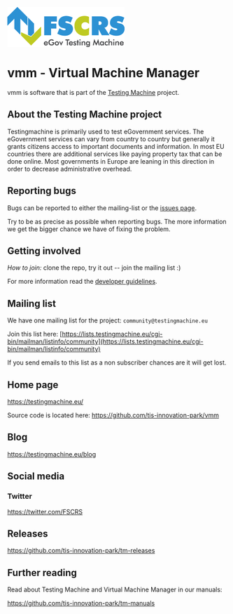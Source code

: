 ![](doc/pics/fscrs.png)

# vmm - Virtual Machine Manager

vmm is software that is part of the [Testing
Machine](https://testingmachine.eu/) project.

## About the Testing Machine project

Testingmachine is primarily used to test eGovernment services.  The
eGovernment services can vary from country to country but generally it
grants citizens access to important documents and information. In most
EU countries there are additional services like paying property tax
that can be done online. Most governments in Europe are leaning in
this direction in order to decrease administrative overhead.

## Reporting bugs

Bugs can be reported to either the mailing-list or the [issues
page](https://github.com/tis-innovation-park/vmm/issues?state=open).

Try to be as precise as possible when reporting bugs. The more
information we get the bigger chance we have of fixing the problem.

## Getting involved

*How to join:* clone the repo, try it out -- join the mailing list :)

For more information read the [developer
guidelines](https://github.com/tis-innovation-park/tm-manuals/blob/master/Developer-Guide/tm-developer.md).

## Mailing list

We have one mailing list for the project:
`community@testingmachine.eu`

Join this list here:
[https://lists.testingmachine.eu/cgi-bin/mailman/listinfo/community](https://lists.testingmachine.eu/cgi-bin/mailman/listinfo/community)

If you send emails to this list as a non subscriber chances are it
will get lost. 

## Home page

https://testingmachine.eu/

Source code is located here:
https://github.com/tis-innovation-park/vmm

## Blog

https://testingmachine.eu/blog

## Social media

### Twitter

https://twitter.com/FSCRS

## Releases

https://github.com/tis-innovation-park/tm-releases

## Further reading

Read about Testing Machine and Virtual Machine Manager in our manuals:

https://github.com/tis-innovation-park/tm-manuals

